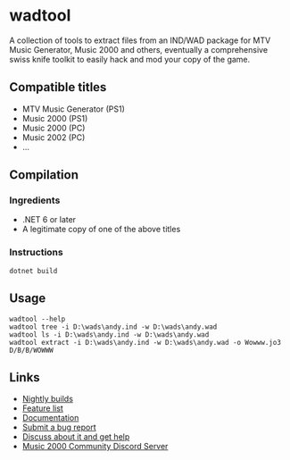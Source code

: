 # wadtool

A collection of tools to extract files from an IND/WAD package for MTV Music Generator, Music 2000 and others, eventually a comprehensive swiss knife toolkit to easily hack and mod your copy of the game.

## Compatible titles

- MTV Music Generator (PS1)
- Music 2000 (PS1)
- Music 2000 (PC)
- Music 2002 (PC)
- ...

## Compilation

### Ingredients

- .NET 6 or later
- A legitimate copy of one of the above titles

### Instructions

```
dotnet build
```

## Usage

```
wadtool --help
wadtool tree -i D:\wads\andy.ind -w D:\wads\andy.wad
wadtool ls -i D:\wads\andy.ind -w D:\wads\andy.wad
wadtool extract -i D:\wads\andy.ind -w D:\wads\andy.wad -o Wowww.jo3 D/B/B/WOWWW
```

## Links

- [Nightly builds](https://nightly.link/juju2143/wadtool/workflows/main/master/nightly)
- [Feature list](https://github.com/juju2143/wadtool/discussions/1)
- [Documentation](https://github.com/juju2143/wadtool/wiki)
- [Submit a bug report](https://github.com/juju2143/wadtool/issues/new)
- [Discuss about it and get help](https://github.com/juju2143/wadtool/discussions)
- [Music 2000 Community Discord Server](https://discord.gg/n8DNzxQ)